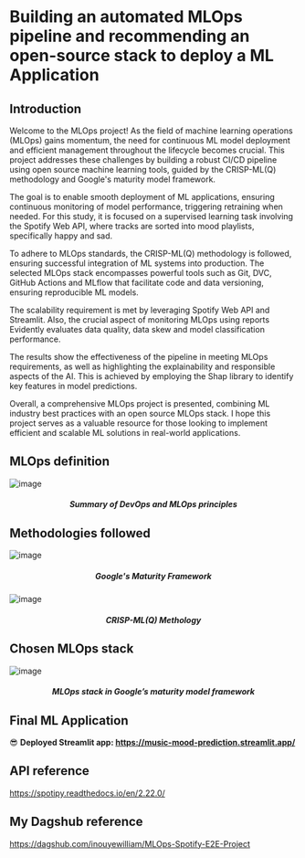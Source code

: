 # Building an automated MLOps pipeline and recommending an open-source stack to deploy a ML Application

## Introduction
Welcome to the MLOps project! As the field of machine learning operations (MLOps) gains momentum, the need for continuous ML model deployment and efficient management throughout the lifecycle becomes crucial. This project addresses these challenges by building a robust CI/CD pipeline using open source machine learning tools, guided by the CRISP-ML(Q) methodology and Google's maturity model framework.

The goal is to enable smooth deployment of ML applications, ensuring continuous monitoring of model performance, triggering retraining when needed. For this study, it is focused on a supervised learning task involving the Spotify Web API, where tracks are sorted into mood playlists, specifically happy and sad.

To adhere to MLOps standards, the CRISP-ML(Q) methodology is followed, ensuring successful integration of ML systems into production. The selected MLOps stack encompasses powerful tools such as Git, DVC, GitHub Actions and MLflow that facilitate code and data versioning, ensuring reproducible ML models.

The scalability requirement is met by leveraging Spotify Web API and Streamlit. Also, the crucial aspect of monitoring MLOps using reports Evidently evaluates data quality, data skew and model classification performance.

The results show the effectiveness of the pipeline in meeting MLOps requirements, as well as highlighting the explainability and responsible aspects of the AI. This is achieved by employing the Shap library to identify key features in model predictions.

Overall, a comprehensive MLOps project is presented, combining ML industry best practices with an open source MLOps stack. I hope this project serves as a valuable resource for those looking to implement efficient and scalable ML solutions in real-world applications.

## MLOps definition 
![image](https://github.com/inouyewilliam/MLOps-Spotify-E2E-Project/assets/62669400/7899bbfb-5cc1-43dc-b2cb-fdf0b6625e8b)
<h5 align="center"><em>Summary of DevOps and MLOps principles</em></h5>

## Methodologies followed
![image](https://github.com/inouyewilliam/MLOps-Spotify-E2E-Project/assets/62669400/25ed3dc7-54c9-4eea-9ed5-948700e65901)
<h5 align="center"><em>Google's Maturity Framework</em></h5>

![image](https://github.com/inouyewilliam/MLOps-Spotify-E2E-Project/assets/62669400/91d0b5f1-6a1d-42dc-84d9-87aa932a257d)
<h5 align="center"><em>CRISP-ML(Q) Methology</em></h5>

## Chosen MLOps stack 
![image](https://github.com/inouyewilliam/MLOps-Spotify-E2E-Project/assets/62669400/bb6d0b08-a3f5-401f-8305-96bc12f6d33d)
<h5 align="center"><em>MLOps stack in Google’s maturity model framework</em></h5>

## Final ML Application
😎 **Deployed Streamlit app: https://music-mood-prediction.streamlit.app/**


## API reference
https://spotipy.readthedocs.io/en/2.22.0/

## My Dagshub reference
https://dagshub.com/inouyewilliam/MLOps-Spotify-E2E-Project
